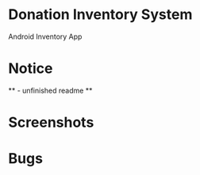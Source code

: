 # Donation Inventory System
Android Inventory App

# Notice
** - unfinished readme **


# Screenshots

# Bugs


